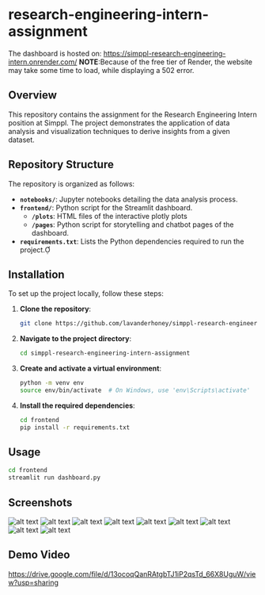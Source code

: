 # research-engineering-intern-assignment

The dashboard is hosted on: https://simppl-research-engineering-intern.onrender.com/
**NOTE**:Because of the free tier of Render, the website may take some time to load, while displaying a 502 error.
## Overview

This repository contains the assignment for the Research Engineering Intern position at Simppl. The project demonstrates the application of data analysis and visualization techniques to derive insights from a given dataset.

## Repository Structure

The repository is organized as follows:

- **`notebooks/`**: Jupyter notebooks detailing the data analysis process.
- **`frontend/`**: Python script for the Streamlit dashboard.
    - **`/plots`**: HTML files of the interactive plotly plots
    - **`/pages`**: Python script for storytelling and chatbot pages of the dashboard.
- **`requirements.txt`**: Lists the Python dependencies required to run the project.

## Installation

To set up the project locally, follow these steps:

1. **Clone the repository**:

   ```bash
   git clone https://github.com/lavanderhoney/simppl-research-engineering-intern-assignment.git
   ```

2. **Navigate to the project directory**:

   ```bash
   cd simppl-research-engineering-intern-assignment
   ```

3. **Create and activate a virtual environment**:

   ```bash
   python -m venv env
   source env/bin/activate  # On Windows, use 'env\Scripts\activate'
   ```

4. **Install the required dependencies**:

   ```bash
   cd frontend
   pip install -r requirements.txt
   ```

## Usage

```bash
cd frontend
streamlit run dashboard.py
```
## Screenshots
![alt text](<Screenshot 2025-03-18 224728.png>)
![alt text](<Screenshot 2025-03-18 224737.png>)
![alt text](<Screenshot 2025-03-18 224809.png>)
![alt text](<Screenshot 2025-03-18 224846.png>)
![alt text](<Screenshot 2025-03-18 224908.png>)
![alt text](<Screenshot 2025-03-18 224927.png>)
![alt text](<Screenshot 2025-03-18 224939.png>)
![alt text](<Screenshot 2025-03-18 224958.png>)
![alt text](<Screenshot 2025-03-18 225012.png>)

## Demo Video
https://drive.google.com/file/d/13ocoqQanRAtgbTJ1iP2qsTd_66X8UguW/view?usp=sharing